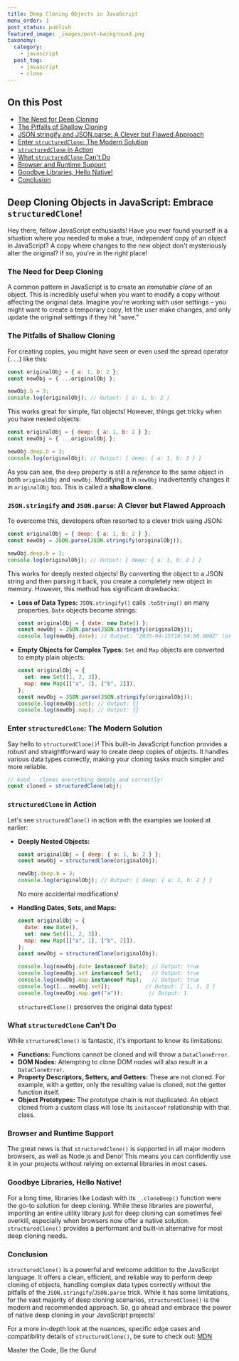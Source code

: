 ```yaml
---
title: Deep Cloning Objects in JavaScript
menu_order: 1
post_status: publish
featured_image: _images/post-background.png
taxonomy:
  category:
    - javascript
  post_tag:
    - javascript
    - clone
---
```


<div class="toc" markdown="1" >

## On this Post
* [The Need for Deep Cloning](#the-need-for-deep-cloning)
* [The Pitfalls of Shallow Cloning](#the-pitfalls-of-shallow-cloning)
* [JSON.stringify and JSON.parse: A Clever but Flawed Approach](#jsonstringify-and-jsonparse-a-clever-but-flawed-approach)
* [Enter `structuredClone`: The Modern Solution](#enter-structuredclone-the-modern-solution)
* [`structuredClone` in Action](#structuredclone-in-action)
* [What `structuredClone` Can't Do](#what-structuredclone-cant-do)
* [Browser and Runtime Support](#browser-and-runtime-support)
* [Goodbye Libraries, Hello Native!](#goodbye-libraries-hello-native)
* [Conclusion](#conclusion)

</div>

<div class="main" markdown="1">

## Deep Cloning Objects in JavaScript: Embrace `structuredClone`!

Hey there, fellow JavaScript enthusiasts! Have you ever found yourself in a situation where you needed to make a true, independent copy of an object in JavaScript? A copy where changes to the new object don't mysteriously alter the original? If so, you're in the right place!



### The Need for Deep Cloning

A common pattern in JavaScript is to create an *immutable clone* of an object. This is incredibly useful when you want to modify a copy without affecting the original data. Imagine you're working with user settings – you might want to create a temporary copy, let the user make changes, and only update the original settings if they hit "save."

### The Pitfalls of Shallow Cloning

For creating copies, you might have seen or even used the spread operator (`...`) like this:

```javascript
const originalObj = { a: 1, b: 2 };
const newObj = { ...originalObj };

newObj.b = 3;
console.log(originalObj); // Output: { a: 1, b: 2 }
```

This works great for simple, flat objects! However, things get tricky when you have nested objects:

```javascript
const originalObj = { deep: { a: 1, b: 2 } };
const newObj = { ...originalObj };

newObj.deep.b = 3;
console.log(originalObj); // Output: { deep: { a: 1, b: 3 } }
```


As you can see, the `deep` property is still a *reference* to the same object in both `originalObj` and `newObj`. Modifying it in `newObj` inadvertently changes it in `originalObj` too. This is called a **shallow clone**.

### `JSON.stringify` and `JSON.parse`: A Clever but Flawed Approach

To overcome this, developers often resorted to a clever trick using JSON:

```javascript
const originalObj = { deep: { a: 1, b: 2 } };
const newObj = JSON.parse(JSON.stringify(originalObj));

newObj.deep.b = 3;
console.log(originalObj); // Output: { deep: { a: 1, b: 2 } }
```

This works for deeply nested objects\! By converting the object to a JSON string and then parsing it back, you create a completely new object in memory. However, this method has significant drawbacks:

  * **Loss of Data Types:** `JSON.stringify()` calls `.toString()` on many properties. `Date` objects become strings:

    ```javascript
    const originalObj = { date: new Date() };
    const newObj = JSON.parse(JSON.stringify(originalObj));
    console.log(newObj.date); // Output: "2025-04-15T18:54:00.000Z" (or similar string)
    ```

  * **Empty Objects for Complex Types:** `Set` and `Map` objects are converted to empty plain objects:

    ```javascript
    const originalObj = {
      set: new Set([1, 2, 3]),
      map: new Map([["a", 1], ["b", 2]]),
    };
    const newObj = JSON.parse(JSON.stringify(originalObj));
    console.log(newObj.set); // Output: {}
    console.log(newObj.map); // Output: {}
    ```



### Enter `structuredClone`: The Modern Solution

Say hello to `structuredClone()`\! This built-in JavaScript function provides a robust and straightforward way to create deep copies of objects. It handles various data types correctly, making your cloning tasks much simpler and more reliable.

```javascript
// Good - clones everything deeply and correctly!
const cloned = structuredClone(obj);
```

### `structuredClone` in Action

Let's see `structuredClone()` in action with the examples we looked at earlier:

  * **Deeply Nested Objects:**

    ```javascript
    const originalObj = { deep: { a: 1, b: 2 } };
    const newObj = structuredClone(originalObj);

    newObj.deep.b = 3;
    console.log(originalObj); // Output: { deep: { a: 1, b: 2 } }
    ```

    No more accidental modifications\!

  * **Handling Dates, Sets, and Maps:**

    ```javascript
    const originalObj = {
      date: new Date(),
      set: new Set([1, 2, 3]),
      map: new Map([["a", 1], ["b", 2]]),
    };
    const newObj = structuredClone(originalObj);

    console.log(newObj.date instanceof Date); // Output: true
    console.log(newObj.set instanceof Set);   // Output: true
    console.log(newObj.map instanceof Map);   // Output: true
    console.log([...newObj.set]);           // Output: [ 1, 2, 3 ]
    console.log(newObj.map.get("a"));        // Output: 1
    ```

    `structuredClone()` preserves the original data types\!



### What `structuredClone` Can't Do

While `structuredClone()` is fantastic, it's important to know its limitations:

  * **Functions:** Functions cannot be cloned and will throw a `DataCloneError`.
  * **DOM Nodes:** Attempting to clone DOM nodes will also result in a `DataCloneError`.
  * **Property Descriptors, Setters, and Getters:** These are not cloned. For example, with a getter, only the resulting value is cloned, not the getter function itself.
  * **Object Prototypes:** The prototype chain is not duplicated. An object cloned from a custom class will lose its `instanceof` relationship with that class.

### Browser and Runtime Support

The great news is that `structuredClone()` is supported in all major modern browsers, as well as Node.js and Deno\! This means you can confidently use it in your projects without relying on external libraries in most cases.

### Goodbye Libraries, Hello Native\!

For a long time, libraries like Lodash with its `_.cloneDeep()` function were the go-to solution for deep cloning. While these libraries are powerful, importing an entire utility library just for deep cloning can sometimes feel overkill, especially when browsers now offer a native solution. `structuredClone()` provides a performant and built-in alternative for most deep cloning needs.

### Conclusion

`structuredClone()` is a powerful and welcome addition to the JavaScript language. It offers a clean, efficient, and reliable way to perform deep cloning of objects, handling complex data types correctly without the pitfalls of the `JSON.stringify`/`JSON.parse` trick. While it has some limitations, for the vast majority of deep cloning scenarios, `structuredClone()` is the modern and recommended approach. So, go ahead and embrace the power of native deep cloning in your JavaScript projects\!

For a more in-depth look at the nuances, specific edge cases and compatibility details of `structuredClone()`, be sure to check out: [MDN](https://developer.mozilla.org/en-US/docs/Web/API/Window/structuredClone)

Master the Code, Be the Guru!

</div>
